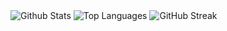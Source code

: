 <img src="https://github-readme-stats.vercel.app/api?username=efalsken&border_radius=9.7&card_width=350&theme=merko" alt="Github Stats">
<img src="https://github-readme-stats.vercel.app/api/top-langs/?username=efalsken&layout=compact&border_radius=9.7&theme=merko" alt="Top Languages">
<img src="https://github-readme-streak-stats-flame-iota.vercel.app?user=efalsken&border_radius=9.2&theme=merko&width=100" alt="GitHub Streak">
